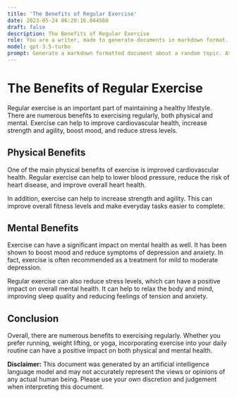 ```yaml
---
title: 'The Benefits of Regular Exercise'
date: 2023-05-24 06:20:16.044560
draft: false
description: The Benefits of Regular Exercise
role: You are a writer, made to generate documents in markdown format. It is very important that all of the documents you generate are in valid markdown format.
model: gpt-3.5-turbo
prompt: Generate a markdown formatted document about a random topic. At the bottom, include a disclaimer explaining that the document was generated by you. The first line of the document should be the title. Make sure that the entire document is in proper markdown format, using a mix of various tags to make the document visually appealing.
---
```


# The Benefits of Regular Exercise

Regular exercise is an important part of maintaining a healthy lifestyle. There are numerous benefits to exercising regularly, both physical and mental. Exercise can help to improve cardiovascular health, increase strength and agility, boost mood, and reduce stress levels.

## Physical Benefits

One of the main physical benefits of exercise is improved cardiovascular health. Regular exercise can help to lower blood pressure, reduce the risk of heart disease, and improve overall heart health.

In addition, exercise can help to increase strength and agility. This can improve overall fitness levels and make everyday tasks easier to complete.

## Mental Benefits

Exercise can have a significant impact on mental health as well. It has been shown to boost mood and reduce symptoms of depression and anxiety. In fact, exercise is often recommended as a treatment for mild to moderate depression.

Regular exercise can also reduce stress levels, which can have a positive impact on overall mental health. It can help to relax the body and mind, improving sleep quality and reducing feelings of tension and anxiety.

## Conclusion

Overall, there are numerous benefits to exercising regularly. Whether you prefer running, weight lifting, or yoga, incorporating exercise into your daily routine can have a positive impact on both physical and mental health.

**Disclaimer:** This document was generated by an artificial intelligence language model and may not accurately represent the views or opinions of any actual human being. Please use your own discretion and judgement when interpreting this document.